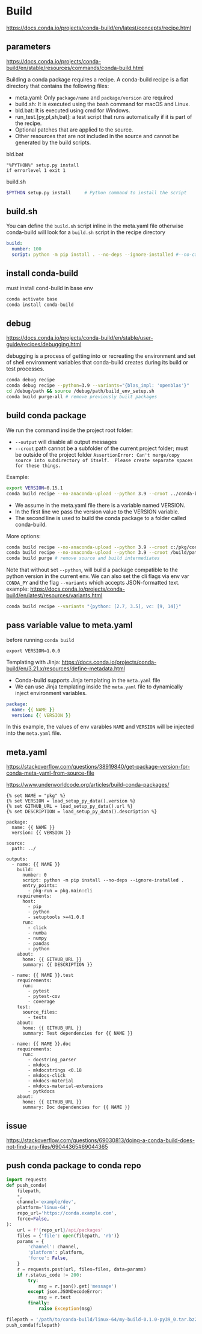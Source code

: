 <!-- {% raw %} -->
# Build

https://docs.conda.io/projects/conda-build/en/latest/concepts/recipe.html

## parameters
https://docs.conda.io/projects/conda-build/en/stable/resources/commands/conda-build.html

Building a conda package requires a recipe. 
A conda-build recipe is a flat directory that contains the following files:
- meta.yaml: Only `package/name` and `package/version` are required
- build.sh: It is executed using the bash command for macOS and Linux.
- bld.bat: It is executed using cmd for Windows.
- run_test.[py,pl,sh,bat]: a test script that runs automatically if it is part of the recipe.
- Optional patches that are applied to the source.
- Other resources that are not included in the source and cannot be generated by the build scripts.

bld.bat
```batch
"%PYTHON%" setup.py install
if errorlevel 1 exit 1
```

build.sh
```sh
$PYTHON setup.py install     # Python command to install the script
```

## build.sh
You can define the `build.sh` script inline in the meta.yaml file otherwise conda-build will look for a `build.sh` script in the recipe directory 
```yaml
build:
  number: 100
  script: python -m pip install . --no-deps --ignore-installed #--no-cache-dir -vvv
```

## install conda-build
must install cond-build in base env
```sh
conda activate base
conda install conda-build
```

## debug
https://docs.conda.io/projects/conda-build/en/stable/user-guide/recipes/debugging.html

debugging is a process of getting into or recreating the environment and 
set of shell environment variables that conda-build creates during its build or test processes.
```sh
conda debug recipe
conda debug recipe --python=3.9 --variants="{blas_impl: 'openblas'}"
cd /debug/path && source /debug/path/build_env_setup.sh
conda build purge-all # remove previously built packages
```

## build conda package
We run the command inside the project root folder:
- `--output` will disable all output messages
- `--croot` path cannot be a subfolder of the current project folder; must be outside of the project folder
  `AssertionError: Can't merge/copy source into subdirectory of itself.  Please create separate spaces for these things.`

Example:
```sh
export VERSION=0.15.1
conda build recipe --no-anaconda-upload --python 3.9 --croot ../conda-build --no-test
```
- We assume in the meta.yaml file there is a variable named VERSION.
- In the first line we pass the version value to the VERSION variable.
- The second line is used to build the conda package to a folder called conda-build.

More options:
```sh
conda build recipe --no-anaconda-upload --python 3.9 --croot c:/pkg/conda --no-test
conda build recipe --no-anaconda-upload --python 3.9 --croot /build/path --no-test --channel ch1 --channel ch2
conda build purge # remove source and build intermediates
```
Note that without set `--python`, will build a package compatible to the python version in the current env. 
We can also set the cli flags via env var `CONDA_PY` and the flag `--variants` which accepts JSON-formatted text.
example: https://docs.conda.io/projects/conda-build/en/latest/resources/variants.html
```sh
conda build recipe --variants "{python: [2.7, 3.5], vc: [9, 14]}"
```

## pass variable value to meta.yaml
before running `conda build`
```
export VERSION=1.0.0
```

Templating with Jinja: https://docs.conda.io/projects/conda-build/en/3.21.x/resources/define-metadata.html
- Conda-build supports Jinja templating in the `meta.yaml` file
- We can use Jinja templating inside the `meta.yaml` file to dynamically inject environment variables.
```yaml
package:
  name: {{ NAME }}
  version: {{ VERSION }}
```
In this example, the values of env varables `NAME` and `VERSION` will be injected into the `meta.yaml` file.

## meta.yaml
https://stackoverflow.com/questions/38919840/get-package-version-for-conda-meta-yaml-from-source-file

https://www.underworldcode.org/articles/build-conda-packages/
```
{% set NAME = "pkg" %}
{% set VERSION = load_setup_py_data().version %}
{% set GITHUB_URL = load_setup_py_data().url %}
{% set DESCRIPTION = load_setup_py_data().description %}

package:
  name: {{ NAME }}
  version: {{ VERSION }}

source:
  path: ../

outputs:
  - name: {{ NAME }}
    build:
      number: 0
      script: python -m pip install --no-deps --ignore-installed .
      entry_points:
        - pkg-run = pkg.main:cli
    requirements:
      host:
        - pip
        - python
        - setuptools >=41.0.0
      run:
        - click
        - numba
        - numpy
        - pandas
        - python
    about:
      home: {{ GITHUB_URL }}
      summary: {{ DESCRIPTION }}

  - name: {{ NAME }}.test
    requirements:
      run:
        - pytest
        - pytest-cov
        - coverage
    test:
      source_files:
        - tests
    about:
      home: {{ GITHUB_URL }}
      summary: Test dependencies for {{ NAME }}

  - name: {{ NAME }}.doc
    requirements:
      run:
        - docstring_parser
        - mkdocs
        - mkdocstrings <0.18
        - mkdocs-click
        - mkdocs-material
        - mkdocs-material-extensions
        - pytkdocs
    about:
      home: {{ GITHUB_URL }}
      summary: Doc dependencies for {{ NAME }}
```

<!-- {% endraw %} -->

## issue
https://stackoverflow.com/questions/69030813/doing-a-conda-build-does-not-find-any-files/69044365#69044365

## push conda package to conda repo
```py
import requests
def push_conda(
    filepath,
    *,
    channel='example/dev',
    platform='linux-64',
    repo_url='https://conda.example.com',
    force=False,
):
    url = f'{repo_url}/api/packages'
    files = {'file': open(filepath, 'rb')}
    params = {
        'channel': channel,
        'platform': platform,
        'force': False,
    }
    r = requests.post(url, files=files, data=params)
    if r.status_code != 200:
        try:
            msg = r.json().get('message')
        except json.JSONDecodeError:
            msg = r.text
        finally:
            raise Exception(msg)

filepath = '/path/to/conda-build/linux-64/my-build-0.1.0-py39_0.tar.bz2'
push_conda(filepath)
```
